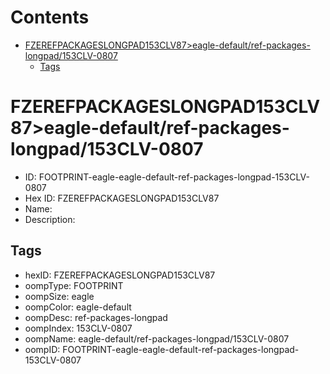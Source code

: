 



Contents
========

* [FZEREFPACKAGESLONGPAD153CLV87>eagle-default/ref-packages-longpad/153CLV-0807](#fzerefpackageslongpad153clv87eagle-defaultref-packages-longpad153clv-0807)
	* [Tags](#tags)

# FZEREFPACKAGESLONGPAD153CLV87>eagle-default/ref-packages-longpad/153CLV-0807

- ID: FOOTPRINT-eagle-eagle-default-ref-packages-longpad-153CLV-0807
- Hex ID: FZEREFPACKAGESLONGPAD153CLV87
- Name: 
- Description: 

## Tags

- hexID: FZEREFPACKAGESLONGPAD153CLV87
- oompType: FOOTPRINT
- oompSize: eagle
- oompColor: eagle-default
- oompDesc: ref-packages-longpad
- oompIndex: 153CLV-0807
- oompName: eagle-default/ref-packages-longpad/153CLV-0807
- oompID: FOOTPRINT-eagle-eagle-default-ref-packages-longpad-153CLV-0807
